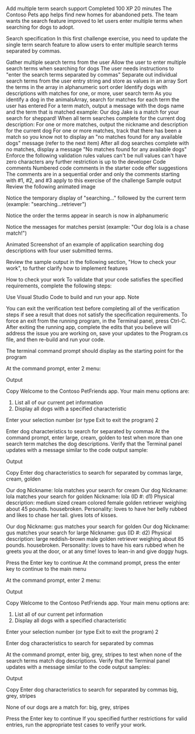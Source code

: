 Add multiple term search support
Completed
100 XP
20 minutes
The Contoso Pets app helps find new homes for abandoned pets. The team wants the search feature improved to let users enter multiple terms when searching for dogs to adopt.

Search specification
In this first challenge exercise, you need to update the single term search feature to allow users to enter multiple search terms separated by commas.

Gather multiple search terms from the user
Allow the user to enter multiple search terms when searching for dogs
The user needs instructions to "enter the search terms separated by commas"
Separate out individual search terms from the user entry string and store as values in an array
Sort the terms in the array in alphanumeric sort order
Identify dogs with descriptions with matches for one, or more, user search term
As you identify a dog in the animalsArray, search for matches for each term the user has entered
For a term match, output a message with the dogs name and the term that is matched
example: Our dog Jake is a match for your search for sheppard!
When all term searches complete for the current dog description:
For one or more matches, output the nickname and description for the current dog
For one or more matches, track that there has been a match so you know not to display an "no matches found for any available dogs" message (refer to the next item)
After all dog searches complete with no matches, display a message "No matches found for any available dogs"
Enforce the following validation rules
values can't be null
values can't have zero characters
any further restriction is up to the developer
Code comments
Numbered code comments in the starter code offer suggestions
The comments are in a sequential order and only the comments starting with #1, #2, and #3 apply to this exercise of the challenge
Sample output
Review the following animated image

Notice the temporary display of "searching..." followed by the current term (example: "searching...retriever")

Notice the order the terms appear in search is now in alphanumeric

Notice the messages for matches persist (example: "Our dog lola is a chase match!")

Animated Screenshot of an example of application searching dog descriptions with four user submitted terms.

Review the sample output in the following section, "How to check your work", to further clarify how to implement features

How to check your work
To validate that your code satisfies the specified requirements, complete the following steps:

Use Visual Studio Code to build and run your app.
 Note

You can exit the verification test before completing all of the verification steps if see a result that does not satisfy the specification requirements. To force an exit from the running program, in the Terminal panel, press Ctrl-C. After exiting the running app, complete the edits that you believe will address the issue you are working on, save your updates to the Program.cs file, and then re-build and run your code.

The terminal command prompt should display as the starting point for the program

At the command prompt, enter 2 menu:

Output

Copy
Welcome to the Contoso PetFriends app. Your main menu options are:
 1. List all of our current pet information
 2. Display all dogs with a specified characteristic

Enter your selection number (or type Exit to exit the program)
2

Enter dog characteristics to search for separated by commas
At the command prompt, enter large, cream, golden to test when more than one search term matches the dog descriptions. Verify that the Terminal panel updates with a message similar to the code output sample:

Output

Copy
Enter dog characteristics to search for separated by commas
large, cream, golden

Our dog Nickname: lola matches your search for cream
Our dog Nickname: lola matches your search for golden
Nickname: lola (ID #: d1)
Physical description: medium sized cream colored female golden retriever weighing about 45 pounds. housebroken.
Personality: loves to have her belly rubbed and likes to chase her tail. gives lots of kisses.

Our dog Nickname: gus matches your search for golden
Our dog Nickname: gus matches your search for large
Nickname: gus (ID #: d2)
Physical description: large reddish-brown male golden retriever weighing about 85 pounds. housebroken.
Personality: loves to have his ears rubbed when he greets you at the door, or at any time! loves to lean-in and give doggy hugs.

Press the Enter key to continue
At the command prompt, press the enter key to continue to the main menu

At the command prompt, enter 2 menu:

Output

Copy
Welcome to the Contoso PetFriends app. Your main menu options are:
 1. List all of our current pet information
 2. Display all dogs with a specified characteristic

Enter your selection number (or type Exit to exit the program)
2

Enter dog characteristics to search for separated by commas

At the command prompt, enter big, grey, stripes to test when none of the search terms match dog descriptions. Verify that the Terminal panel updates with a message similar to the code output samples:

Output

Copy
Enter dog characteristics to search for separated by commas
big, grey, stripes

None of our dogs are a match for: big, grey, stripes


Press the Enter key to continue
If you specified further restrictions for valid entries, run the appropriate test cases to verify your work.
